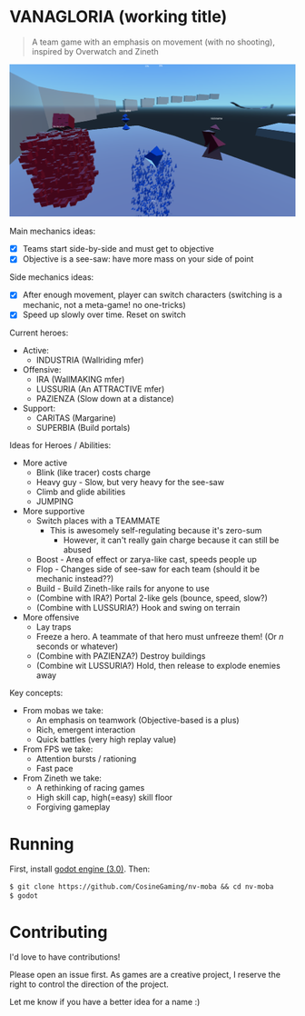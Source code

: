 VANAGLORIA (working title)
==========================

> A team game with an emphasis on movement (with no shooting), inspired by Overwatch and Zineth

![Four heroes on the first level](docs/2018-02-14-heroes.png)

Main mechanics ideas:

- [x] Teams start side-by-side and must get to objective
- [x] Objective is a see-saw: have more mass on your side of point

Side mechanics ideas:

- [x] After enough movement, player can switch characters (switching is a mechanic, not a meta-game! no one-tricks)
- [x] Speed up slowly over time. Reset on switch

Current heroes:

- Active:
  - INDUSTRIA (Wallriding mfer)
- Offensive:
  - IRA (WallMAKING mfer)
  - LUSSURIA (An ATTRACTIVE mfer)
  - PAZIENZA (Slow down at a distance)
- Support:
  - CARITAS (Margarine)
  - SUPERBIA (Build portals)

Ideas for Heroes / Abilities:

- More active
  - Blink (like tracer) costs charge
  - Heavy guy - Slow, but very heavy for the see-saw
  - Climb and glide abilities
  - JUMPING
- More supportive
  - Switch places with a TEAMMATE
    - This is awesomely self-regulating because it's zero-sum
      - However, it can't really gain charge because it can still be abused
  - Boost - Area of effect or zarya-like cast, speeds people up
  - Flop - Changes side of see-saw for each team (should it be mechanic instead??)
  - Build - Build Zineth-like rails for anyone to use
  - (Combine with IRA?) Portal 2-like gels (bounce, speed, slow?)
  - (Combine with LUSSURIA?) Hook and swing on terrain
- More offensive
  - Lay traps
  - Freeze a hero. A teammate of that hero must unfreeze them! (Or *n* seconds or whatever)
  - (Combine with PAZIENZA?) Destroy buildings
  - (Combine wit LUSSURIA?) Hold, then release to explode enemies away

Key concepts:

- From mobas we take:
  - An emphasis on teamwork (Objective-based is a plus)
  - Rich, emergent interaction
  - Quick battles (very high replay value)
- From FPS we take:
  - Attention bursts / rationing
  - Fast pace
- From Zineth we take:
  - A rethinking of racing games
  - High skill cap, high(=easy) skill floor
  - Forgiving gameplay

Running
=======

First, install [godot engine (3.0)](https://godotengine.org/download). Then:

    $ git clone https://github.com/CosineGaming/nv-moba && cd nv-moba
    $ godot

Contributing
============

I'd love to have contributions!

Please open an issue first. As games are a creative project, I reserve the right to control the direction of the project.

Let me know if you have a better idea for a name :)

